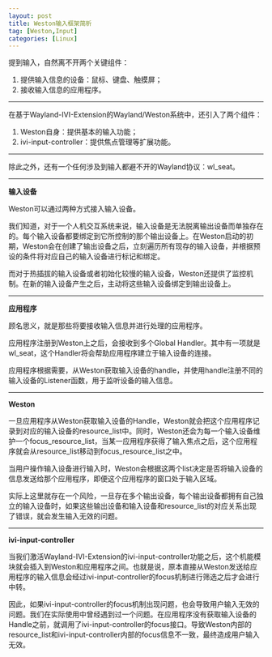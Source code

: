 ```yaml
---
layout: post
title: Weston输入框架简析
tag: [Weston,Input]
categories: [Linux]
---
```



<!--break-->

提到输入，自然离不开两个关键组件：

1. 提供输入信息的设备：鼠标、键盘、触摸屏；
2. 接收输入信息的应用程序。

---

在基于Wayland-IVI-Extension的Wayland/Weston系统中，还引入了两个组件：

1. Weston自身：提供基本的输入功能；
2. ivi-input-controller：提供焦点管理等扩展功能。

---

除此之外，还有一个任何涉及到输入都避不开的Wayland协议：wl_seat。

---

**输入设备**

Weston可以通过两种方式接入输入设备。

我们知道，对于一个人机交互系统来说，输入设备是无法脱离输出设备而单独存在的。每个输入设备都要绑定到它所控制的那个输出设备上。在Weston启动的初期，Weston会在创建了输出设备之后，立刻遍历所有现存的输入设备，并根据预设的条件将对应自己的输入设备进行标记和绑定。

而对于热插拔的输入设备或者初始化较慢的输入设备，Weston还提供了监控机制。在新的输入设备产生之后，主动将这些输入设备绑定到输出设备上。

---

**应用程序**

顾名思义，就是那些将要接收输入信息并进行处理的应用程序。

应用程序注册到Weston上之后，会接收到多个Global Handler。其中有一项就是wl_seat，这个Handler将会帮助应用程序建立于输入设备的连接。

应用程序根据需要，从Weston获取输入设备的handle，并使用handle注册不同的输入设备的Listener函数，用于监听设备的输入信息。

---

**Weston**

一旦应用程序从Weston获取输入设备的Handle，Weston就会把这个应用程序记录到对应的输入设备的resource_list中。同时，Weston还会为每一个输入设备维护一个focus_resource_list，当某一应用程序获得了输入焦点之后，这个应用程序就会从resource_list移动到focus_resource_list之中。

当用户操作输入设备进行输入时，Weston会根据这两个list决定是否将输入设备的信息发送给那个应用程序，即便这个应用程序的窗口处于输入区域。

实际上这里就存在一个风险，一旦存在多个输出设备，每个输出设备都拥有自己独立的输入设备时，如果这些输出设备和输入设备和resource_list的对应关系出现了错误，就会发生输入无效的问题。

---

**ivi-input-controller**

当我们激活Wayland-IVI-Extension的ivi-input-controller功能之后，这个机能模块就会插入到Weston和应用程序之间。也就是说，原本直接从Weston发送给应用程序的输入信息会经过ivi-input-controller的focus机制进行筛选之后才会进行中转。

因此，如果ivi-input-controller的focus机制出现问题，也会导致用户输入无效的问题。我们在实际使用中曾经遇到过一个问题。在应用程序没有获取输入设备的Handle之前，就调用了ivi-input-controller的focus接口。导致Weston内部的resource_list和ivi-input-controller内部的focus信息不一致，最终造成用户输入无效。





